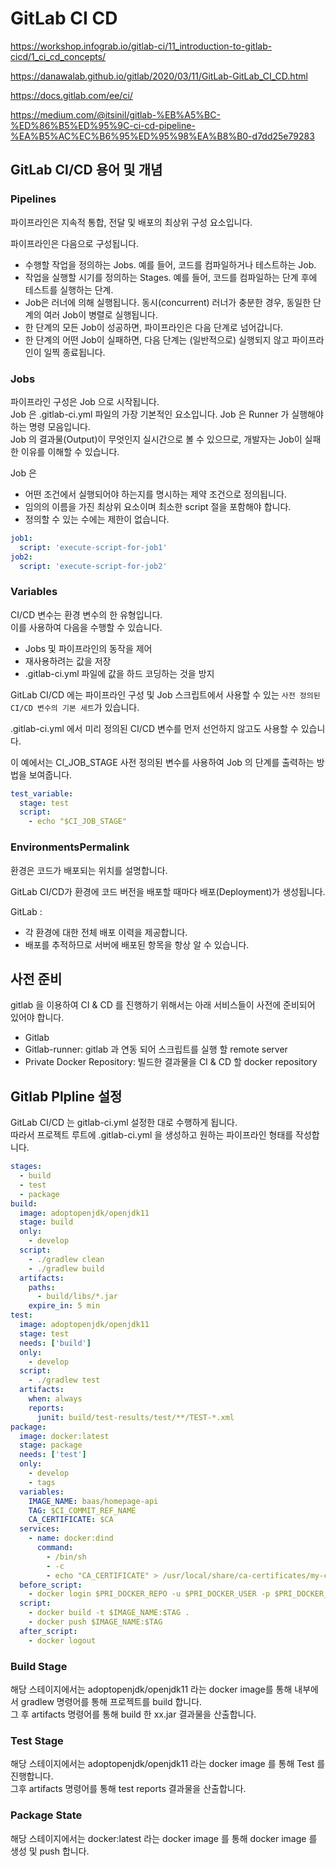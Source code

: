 # GitLab CI CD

https://workshop.infograb.io/gitlab-ci/11_introduction-to-gitlab-cicd/1_ci_cd_concepts/

https://danawalab.github.io/gitlab/2020/03/11/GitLab-GitLab_CI_CD.html

https://docs.gitlab.com/ee/ci/

https://medium.com/@itsinil/gitlab-%EB%A5%BC-%ED%86%B5%ED%95%9C-ci-cd-pipeline-%EA%B5%AC%EC%B6%95%ED%95%98%EA%B8%B0-d7dd25e79283

## GitLab CI/CD 용어 및 개념

### Pipelines

파이프라인은 지속적 통합, 전달 및 배포의 최상위 구성 요소입니다.

파이프라인은 다음으로 구성됩니다.

- 수행할 작업을 정의하는 Jobs.
  예를 들어, 코드를 컴파일하거나 테스트하는 Job.
- 작업을 실행할 시기를 정의하는 Stages.
  예를 들어, 코드를 컴파일하는 단계 후에 테스트를 실행하는 단계.
- Job은 러너에 의해 실행됩니다.
  동시(concurrent) 러너가 충분한 경우, 동일한 단계의 여러 Job이 병렬로 실행됩니다.
- 한 단계의 모든 Job이 성공하면, 파이프라인은 다음 단계로 넘어갑니다.
- 한 단계의 어떤 Job이 실패하면, 다음 단계는 (일반적으로) 실행되지 않고 파이프라인이 일찍 종료됩니다.

### Jobs

파이프라인 구성은 Job 으로 시작됩니다.  
Job 은 .gitlab-ci.yml 파일의 가장 기본적인 요소입니다.
Job 은 Runner 가 실행해야 하는 명령 모음입니다.  
Job 의 결과물(Output)이 무엇인지 실시간으로 볼 수 있으므로, 개발자는 Job이 실패한 이유를 이해할 수 있습니다.

Job 은

- 어떤 조건에서 실행되어야 하는지를 명시하는 제약 조건으로 정의됩니다.
- 임의의 이름을 가진 최상위 요소이며 최소한 script 절을 포함해야 합니다.
- 정의할 수 있는 수에는 제한이 없습니다.

```yml
job1:
  script: 'execute-script-for-job1'
job2:
  script: 'execute-script-for-job2'
```

### Variables

CI/CD 변수는 환경 변수의 한 유형입니다.  
이를 사용하여 다음을 수행할 수 있습니다.

- Jobs 및 파이프라인의 동작을 제어
- 재사용하려는 값을 저장
- .gitlab-ci.yml 파일에 값을 하드 코딩하는 것을 방지

GitLab CI/CD 에는 파이프라인 구성 및 Job 스크립트에서 사용할 수 있는 `사전 정의된 CI/CD 변수의 기본 세트`가 있습니다.

.gitlab-ci.yml 에서 미리 정의된 CI/CD 변수를 먼저 선언하지 않고도 사용할 수 있습니다.

이 예에서는 CI_JOB_STAGE 사전 정의된 변수를 사용하여 Job 의 단계를 출력하는 방법을 보여줍니다.

```yml
test_variable:
  stage: test
  script:
    - echo "$CI_JOB_STAGE"
```

### EnvironmentsPermalink

환경은 코드가 배포되는 위치를 설명합니다.

GitLab CI/CD가 환경에 코드 버전을 배포할 때마다 배포(Deployment)가 생성됩니다.

GitLab :

- 각 환경에 대한 전체 배포 이력을 제공합니다.
- 배포를 추적하므로 서버에 배포된 항목을 항상 알 수 있습니다.

## 사전 준비

gitlab 을 이용하여 CI & CD 를 진행하기 위해서는 아래 서비스들이 사전에 준비되어 있어야 합니다.

- Gitlab
- Gitlab-runner: gitlab 과 연동 되어 스크립트를 실행 할 remote server
- Private Docker Repository: 빌드한 결과물을 CI & CD 할 docker repository

## Gitlab Plpline 설정

GitLab CI/CD 는 gitlab-ci.yml 설정한 대로 수행하게 됩니다.  
따라서 프로젝트 루트에 .gitlab-ci.yml 을 생성하고 원하는 파이프라인 형태를 작성합니다.

```yml
stages:
  - build
  - test
  - package
build:
  image: adoptopenjdk/openjdk11
  stage: build
  only:
    - develop
  script:
    - ./gradlew clean
    - ./gradlew build
  artifacts:
    paths:
      - build/libs/*.jar
    expire_in: 5 min
test:
  image: adoptopenjdk/openjdk11
  stage: test
  needs: ['build']
  only:
    - develop
  script:
    - ./gradlew test
  artifacts:
    when: always
    reports:
      junit: build/test-results/test/**/TEST-*.xml
package:
  image: docker:latest
  stage: package
  needs: ['test']
  only:
    - develop
    - tags
  variables:
    IMAGE_NAME: baas/homepage-api
    TAG: $CI_COMMIT_REF_NAME
    CA_CERTIFICATE: $CA
  services:
    - name: docker:dind
      command:
        - /bin/sh
        - -c
        - echo "CA_CERTIFICATE" > /usr/local/share/ca-certificates/my-ca.crt && update-ca-certificates && dockerd-entrypoint.sh || exit
  before_script:
    - docker login $PRI_DOCKER_REPO -u $PRI_DOCKER_USER -p $PRI_DOCKER_PW
  script:
    - docker build -t $IMAGE_NAME:$TAG .
    - docker push $IMAGE_NAME:$TAG
  after_script:
    - docker logout
```

### Build Stage

해당 스테이지에서는 adoptopenjdk/openjdk11 라는 docker image를 통해 내부에서 gradlew 명령어를 통해 프로젝트를 build 합니다.  
그 후 artifacts 명령어를 통해 build 한 xx.jar 결과물을 산출합니다.

### Test Stage

해당 스테이지에서는 adoptopenjdk/openjdk11 라는 docker image 를 통해 Test 를 진행합니다.  
그후 artifacts 명령어를 통해 test reports 결과물을 산출합니다.

### Package State

해당 스테이지에서는 docker:latest 라는 docker image 를 통해 docker image 를 생성 및 push 합니다.
